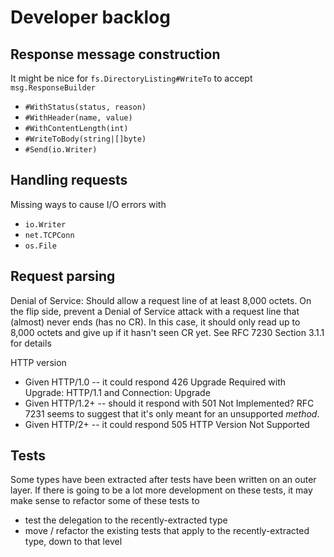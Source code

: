 # Developer backlog


## Response message construction

It might be nice for `fs.DirectoryListing#WriteTo` to accept `msg.ResponseBuilder`

* `#WithStatus(status, reason)`
* `#WithHeader(name, value)`
* `#WithContentLength(int)`
* `#WriteToBody(string|[]byte)`
* `#Send(io.Writer)`


## Handling requests

Missing ways to cause I/O errors with

* `io.Writer`
* `net.TCPConn`
* `os.File`


## Request parsing

Denial of Service: Should allow a request line of at least 8,000 octets.  On the flip side, prevent a
Denial of Service attack with a request line that (almost) never ends (has no CR).
In this case, it should only read up to 8,000 octets and give up if it hasn't seen CR yet.
See RFC 7230 Section 3.1.1 for details

HTTP version

* Given HTTP/1.0 -- it could respond 426 Upgrade Required with Upgrade: HTTP/1.1 and Connection: Upgrade
* Given HTTP/1.2+ -- should it respond with 501 Not Implemented?
  RFC 7231 seems to suggest that it's only meant for an unsupported _method_.
* Given HTTP/2+ -- it could respond 505 HTTP Version Not Supported


## Tests

Some types have been extracted after tests have been written on an outer layer.  If there is going to be a lot more
development on these tests, it may make sense to refactor some of these tests to

* test the delegation to the recently-extracted type
* move / refactor the existing tests that apply to the recently-extracted type, down to that level
